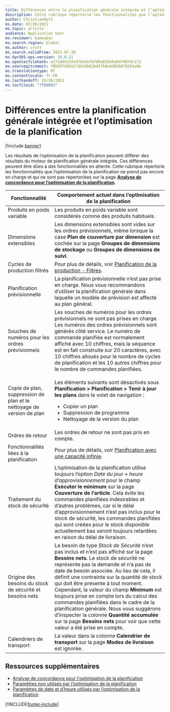 ```yaml
---
title: Différences entre la planification générale intégrée et l’optimisation de la planification
description: Cette rubrique répertorie les fonctionnalités que l’optimisation de la planification ne prend pas encore en charge et qui ne sont pas répertoriées sur la page d’analyse de concordance pour l’optimisation de la planification.
author: ChristianRytt
ms.date: 07/30/2021
ms.topic: article
audience: Application User
ms.reviewer: kamaybac
ms.search.region: Global
ms.author: crytt
ms.search.validFrom: 2021-07-30
ms.dyn365.ops.version: 10.0.21
ms.openlocfilehash: e271ddd3331d7b5de78f00a02b60a0479879c172
ms.sourcegitcommit: f8b597b09157d934b62bd5fb9a4d05b8f82b5a0e
ms.translationtype: HT
ms.contentlocale: fr-FR
ms.lasthandoff: 10/26/2021
ms.locfileid: "7700003"
---
```

# <a name="differences-between-built-in-master-planning-and-planning-optimization"></a>Différences entre la planification générale intégrée et l’optimisation de la planification

[!include [banner](../../includes/banner.md)]

Les résultats de l’optimisation de la planification peuvent différer des résultats du moteur de planification générale intégrée. Ces différences peuvent être dûes à des fonctionnalités en attente. Cette rubrique répertorie les fonctionnalités que l’optimisation de la planification ne prend pas encore en charge et qui ne sont pas répertoriées sur la page **[Analyse de concordance pour l’optimisation de la planification](planning-optimization-fit-analysis.md)**.

| Fonctionnalité | Comportement actuel dans l’optimisation de la planification |
|---|---|
| Produits en poids variable | Les produits en poids variable sont considérés comme des produits habituels.|
| Dimensions extensibles | Les dimensions extensibles sont vides sur les ordres prévisionnels, même lorsque la case **Plan de couverture par dimension** est cochée sur la page **Groupes de dimensions de stockage** ou **Groupes de dimensions de suivi**. |
| Cycles de production filtrés | Pour plus de détails, voir [Planification de la production - Filtres](production-planning.md#filters). |
| Planification prévisionnelle | La planification prévisionnelle n’est pas prise en charge. Nous vous recommandons d’utiliser la planification générale dans laquelle un modèle de prévision est affecté au plan général. |
| Souches de numéros pour les ordres prévisionnels | Les souches de numéros pour les ordres prévisionnels ne sont pas prises en charge. Les numéros des ordres prévisionnels sont générés côté service. Le numéro de commande planifiée est normalement affiché avec 10 chiffres, mais la séquence est en fait construite sur 20 caractères, avec 10 chiffres alloués pour le nombre de cycles de planification et les 10 autres chiffres pour le nombre de commandes planifiées. |
| Copie de plan, suppression de plan et le nettoyage de version de plan | <p>Les éléments suivants sont désactivés sous **Planification \> Planification \> Tenir à jour les plans** dans le volet de navigation :</p><ul><li>Copier un plan</li><li>Suppression de programme</li><li>Nettoyage de la version du plan</li></ul> |
| Ordres de retour | Les ordres de retour ne sont pas pris en compte. |
| Fonctionnalités liées à la planification | Pour plus de détails, voir [Planification avec une capacité infinie](infinite-capacity-planning.md#limitations). |
| Traitement du stock de sécurité | L’optimisation de la planification utilise toujours l’option *Date du jour + heure d’approvisionnement* pour le champ **Exécuter le minimum** sur la page **Couverture de l’article**. Cela évite les commandes planifiées indésirables et d’autres problèmes, car si le délai d’approvisionnement n’est pas inclus pour le stock de sécurité, les commandes planifiées qui sont créées pour le stock disponible actuellement bas seront toujours retardées en raison du délai de livraison. |
| Origine des besoins du stock de sécurité et besoins nets | Le besoin de type *Stock de Sécurité* n’est pas inclus et n’est pas affiché sur la page **Besoins nets**. Le stock de sécurité ne représente pas la demande et n’a pas de date de besoin associée. Au lieu de cela, il définit une contrainte sur la quantité de stock qui doit être présente à tout moment. Cependant, la valeur du champ **Minimum** est toujours prise en compte lors du calcul des commandes planifiées dans le cadre de la planification générale. Nous vous suggérons d’inspecter la colonne **Quantité accumulée** sur la page **Besoins nets** pour voir que cette valeur a été prise en compte. |
| Calendriers de transport | La valeur dans la colonne **Calendrier de transport** sur la page **Modes de livraison** est ignorée. |

## <a name="additional-resources"></a>Ressources supplémentaires

- [Analyse de concordance pour l'optimisation de la planification](planning-optimization-fit-analysis.md)
- [Paramètres non utilisés par l’optimisation de la planification](not-used-parameters.md)
- [Paramètres de date et d’heure utilisés par l’optimisation de la planification](date-time-used.md)

[!INCLUDE[footer-include](../../../includes/footer-banner.md)]
